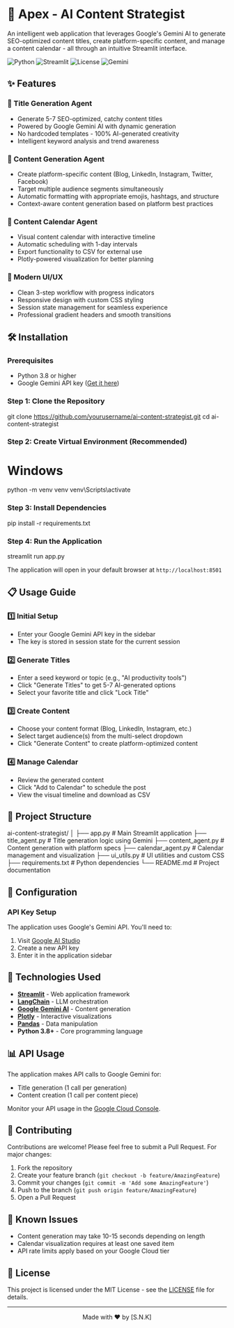 
# 🚀 Apex - AI Content Strategist

An intelligent web application that leverages Google's Gemini AI to generate SEO-optimized content titles, create platform-specific content, and manage a content calendar - all through an intuitive Streamlit interface.

![Python](https://img.shields.io/badge/python-v3.8+-blue.svg)
![Streamlit](https://img.shields.io/badge/streamlit-1.29.0-red.svg)
![License](https://img.shields.io/badge/license-MIT-green.svg)
![Gemini](https://img.shields.io/badge/Google%20Gemini-API-orange.svg)

## ✨ Features

### 🎯 Title Generation Agent
- Generate 5-7 SEO-optimized, catchy content titles
- Powered by Google Gemini AI with dynamic generation
- No hardcoded templates - 100% AI-generated creativity
- Intelligent keyword analysis and trend awareness

### 📝 Content Generation Agent
- Create platform-specific content (Blog, LinkedIn, Instagram, Twitter, Facebook)
- Target multiple audience segments simultaneously
- Automatic formatting with appropriate emojis, hashtags, and structure
- Context-aware content generation based on platform best practices

### 📅 Content Calendar Agent
- Visual content calendar with interactive timeline
- Automatic scheduling with 1-day intervals
- Export functionality to CSV for external use
- Plotly-powered visualization for better planning

### 🎨 Modern UI/UX
- Clean 3-step workflow with progress indicators
- Responsive design with custom CSS styling
- Session state management for seamless experience
- Professional gradient headers and smooth transitions


## 🛠️ Installation

### Prerequisites
- Python 3.8 or higher
- Google Gemini API key ([Get it here](https://makersuite.google.com/app/apikey))

### Step 1: Clone the Repository
git clone https://github.com/yourusername/ai-content-strategist.git
cd ai-content-strategist

### Step 2: Create Virtual Environment (Recommended)
# Windows
python -m venv venv
venv\Scripts\activate

### Step 3: Install Dependencies
pip install -r requirements.txt

### Step 4: Run the Application
streamlit run app.py

The application will open in your default browser at `http://localhost:8501`

## 📋 Usage Guide

### 1️⃣ Initial Setup
- Enter your Google Gemini API key in the sidebar
- The key is stored in session state for the current session

### 2️⃣ Generate Titles
- Enter a seed keyword or topic (e.g., "AI productivity tools")
- Click "Generate Titles" to get 5-7 AI-generated options
- Select your favorite title and click "Lock Title"

### 3️⃣ Create Content
- Choose your content format (Blog, LinkedIn, Instagram, etc.)
- Select target audience(s) from the multi-select dropdown
- Click "Generate Content" to create platform-optimized content

### 4️⃣ Manage Calendar
- Review the generated content
- Click "Add to Calendar" to schedule the post
- View the visual timeline and download as CSV

## 📁 Project Structure

ai-content-strategist/
│
├── app.py                 # Main Streamlit application
├── title_agent.py         # Title generation logic using Gemini
├── content_agent.py       # Content generation with platform specs
├── calendar_agent.py      # Calendar management and visualization
├── ui_utils.py           # UI utilities and custom CSS
├── requirements.txt       # Python dependencies
└── README.md             # Project documentation

## 🔧 Configuration

### API Key Setup
The application uses Google's Gemini API. You'll need to:
1. Visit [Google AI Studio](https://makersuite.google.com/app/apikey)
2. Create a new API key
3. Enter it in the application sidebar

## 🚀 Technologies Used

- **[Streamlit](https://streamlit.io/)** - Web application framework
- **[LangChain](https://python.langchain.com/)** - LLM orchestration
- **[Google Gemini AI](https://deepmind.google/technologies/gemini/)** - Content generation
- **[Plotly](https://plotly.com/python/)** - Interactive visualizations
- **[Pandas](https://pandas.pydata.org/)** - Data manipulation
- **Python 3.8+** - Core programming language

## 📊 API Usage

The application makes API calls to Google Gemini for:
- Title generation (1 call per generation)
- Content creation (1 call per content piece)

Monitor your API usage in the [Google Cloud Console](https://console.cloud.google.com/).

## 🤝 Contributing

Contributions are welcome! Please feel free to submit a Pull Request. For major changes:

1. Fork the repository
2. Create your feature branch (`git checkout -b feature/AmazingFeature`)
3. Commit your changes (`git commit -m 'Add some AmazingFeature'`)
4. Push to the branch (`git push origin feature/AmazingFeature`)
5. Open a Pull Request

## 🐛 Known Issues

- Content generation may take 10-15 seconds depending on length
- Calendar visualization requires at least one saved item
- API rate limits apply based on your Google Cloud tier

## 📄 License

This project is licensed under the MIT License - see the [LICENSE](LICENSE) file for details.



---

<p align="center">
  Made with ❤️ by [S.N.K]
